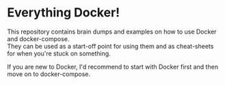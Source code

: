 # Everything Docker!

This repository contains brain dumps and examples on how to use Docker and docker-compose.  
They can be used as a start-off point for using them and as cheat-sheets for when you're stuck on something.

If you are new to Docker, I'd recommend to start with Docker first and then move on to docker-compose.
